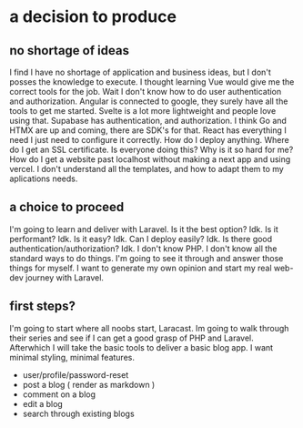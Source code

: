 # a decision to produce

## no shortage of ideas

I find I have no shortage of application and business ideas, but I don't posses the knowledge to execute. I thought learning Vue would give me the correct tools for the job. Wait I don't know how to do user authentication and authorization. Angular is connected to google, they surely have all the tools to get me started. Svelte is a lot more lightweight and people love using that. Supabase has authentication, and authorization. I think Go and HTMX are up and coming, there are SDK's for that. React has everything I need I just need to configure it correctly. How do I deploy anything. Where do I get an SSL certificate. Is everyone doing this? Why is it so hard for me? How do I get a website past localhost without making a next app and using vercel. I don't understand all the templates, and how to adapt them to my aplications needs. 

## a choice to proceed

I'm going to learn and deliver with Laravel. Is it the best option? Idk. Is it performant? Idk. Is it easy? Idk. Can I deploy easily? Idk. Is there good authentication/authorization? Idk. I don't know PHP. I don't know all the standard ways to do things. 
I'm going to see it through and answer those things for myself. I want to generate my own opinion and start my real web-dev journey with Laravel.

## first steps?

I'm going to start where all noobs start, Laracast. Im going to walk through their series and see if I can get a good grasp of PHP and Laravel. Afterwhich I will take the basic tools to deliver a basic blog app. I want minimal styling, minimal features.

* user/profile/password-reset
* post a blog ( render as markdown )
* comment on a blog
* edit a blog
* search through existing blogs

